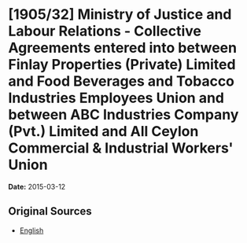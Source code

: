 # [1905/32] Ministry of Justice and Labour Relations - Collective Agreements entered into between Finlay Properties (Private) Limited and Food Beverages and Tobacco Industries Employees Union and between ABC Industries Company (Pvt.) Limited and All Ceylon Commercial & Industrial Workers' Union

**Date:** 2015-03-12

## Original Sources

- [English](https://documents.gov.lk/view/extra-gazettes/2015/3/1905-32_E.pdf)
